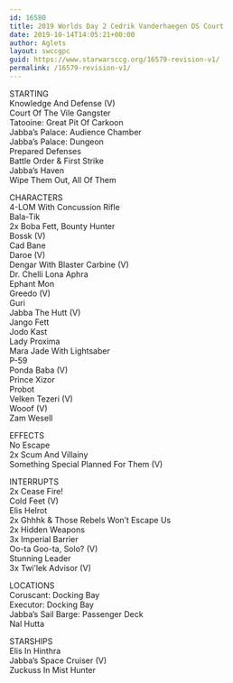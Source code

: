 ```yaml
---
id: 16580
title: 2019 Worlds Day 2 Cedrik Vanderhaegen DS Court
date: 2019-10-14T14:05:21+00:00
author: Aglets
layout: swccgpc
guid: https://www.starwarsccg.org/16579-revision-v1/
permalink: /16579-revision-v1/
---
```

STARTING  
Knowledge And Defense (V)  
Court Of The Vile Gangster  
Tatooine: Great Pit Of Carkoon  
Jabba’s Palace: Audience Chamber  
Jabba’s Palace: Dungeon  
Prepared Defenses  
Battle Order & First Strike  
Jabba’s Haven  
Wipe Them Out, All Of Them

CHARACTERS  
4-LOM With Concussion Rifle  
Bala-Tik  
2x Boba Fett, Bounty Hunter  
Bossk (V)  
Cad Bane  
Daroe (V)  
Dengar With Blaster Carbine (V)  
Dr. Chelli Lona Aphra  
Ephant Mon  
Greedo (V)  
Guri  
Jabba The Hutt (V)  
Jango Fett  
Jodo Kast  
Lady Proxima  
Mara Jade With Lightsaber  
P-59  
Ponda Baba (V)  
Prince Xizor  
Probot  
Velken Tezeri (V)  
Wooof (V)  
Zam Wesell

EFFECTS  
No Escape  
2x Scum And Villainy  
Something Special Planned For Them (V)

INTERRUPTS  
2x Cease Fire!  
Cold Feet (V)  
Elis Helrot  
2x Ghhhk & Those Rebels Won’t Escape Us  
2x Hidden Weapons  
3x Imperial Barrier  
Oo-ta Goo-ta, Solo? (V)  
Stunning Leader  
3x Twi’lek Advisor (V)

LOCATIONS  
Coruscant: Docking Bay  
Executor: Docking Bay  
Jabba’s Sail Barge: Passenger Deck  
Nal Hutta

STARSHIPS  
Elis In Hinthra  
Jabba’s Space Cruiser (V)  
Zuckuss In Mist Hunter